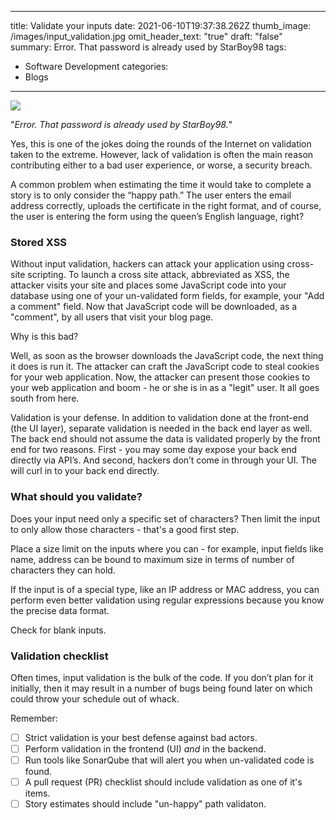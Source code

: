       
---
title: Validate your inputs
date: 2021-06-10T19:37:38.262Z
thumb_image: /images/input_validation.jpg
omit_header_text: "true"
draft: "false"
summary: Error. That password is already used by StarBoy98
tags:
  - Software Development
categories:
  - Blogs
---

![](/images/input_validation.jpg)

"*Error. That password is already used by StarBoy98.*"

Yes, this is one of the jokes doing the rounds of the Internet on validation taken to the extreme. However, lack of validation is often the main reason contributing either to a bad user experience, or worse, a security breach. 

A common problem when estimating the time it would take to complete a story is to only consider the “happy path.” The user enters the email address correctly, uploads the certificate in the right format, and of course, the user is entering the form using the queen’s English language, right? 

### Stored XSS

Without input validation, hackers can attack your application using cross-site scripting. To launch a cross site attack, abbreviated as XSS, the attacker visits your site and places some JavaScript code into your database using one of your un-validated form fields, for example, your "Add a comment" field. Now that JavaScript code will be downloaded, as a "comment", by all users that visit your blog page.

Why is this bad? 

Well, as soon as the browser downloads the JavaScript code, the next thing it does is run it. The attacker can craft the JavaScript code to steal cookies for your web application. Now, the attacker can present those cookies to your web application and boom - he or she is in as a "legit" user. It all goes south from here.

 Validation is your defense. In addition to validation done at the front-end (the UI layer), separate validation is needed in the back end layer as well. The back end should not assume the data is validated properly by the front end for two reasons. First - you may some day expose your back end directly via API’s. And second, hackers don’t come in through your UI. The will curl in to your back end directly. 
 
### What should you validate?
 
 Does your input need only a specific set of characters? Then limit the input to only allow those characters - that's a good first step. 
 
 Place a size limit on the inputs where you can - for example, input fields like name, address can be bound to maximum size in terms of number of characters they can hold.
 
 If the input is of a special type, like an IP address or MAC address, you can perform even better validation using regular expressions because you know the precise data format.
 
 Check for blank inputs. 

### Validation checklist
 Often times, input validation is the bulk of the code. If you don’t plan for it initially, then it may result in a number of bugs being found later on which could throw your schedule out of whack.
 
 Remember:
 
 - [ ] Strict validation is your best defense against bad actors.
 - [ ] Perform validation in the frontend (UI) _and_ in the backend. 
 - [ ] Run tools like SonarQube that will alert you when un-validated code is found. 
 - [ ] A pull request (PR) checklist should include validation as one of it's items.
 - [ ] Story estimates should include "un-happy" path validaton.
